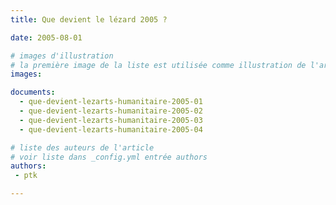 ```yaml
---
title: Que devient le lézard 2005 ?

date: 2005-08-01

# images d'illustration
# la première image de la liste est utilisée comme illustration de l'article dans les pages de listing.
images:

documents:
  - que-devient-lezarts-humanitaire-2005-01
  - que-devient-lezarts-humanitaire-2005-02
  - que-devient-lezarts-humanitaire-2005-03
  - que-devient-lezarts-humanitaire-2005-04

# liste des auteurs de l'article
# voir liste dans _config.yml entrée authors
authors:
 - ptk

---
```



